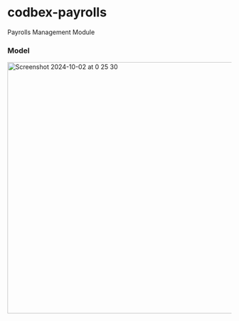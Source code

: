 # codbex-payrolls
Payrolls Management Module

### Model
<img width="565" alt="Screenshot 2024-10-02 at 0 25 30" src="https://github.com/user-attachments/assets/468ecf58-5123-4546-b9dc-00a9400d4fbf">
